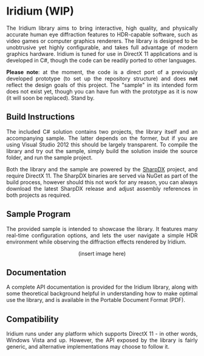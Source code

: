 Iridium (WIP)
=============

<p align="justify">
The Iridium library aims to bring interactive, high quality, and physically accurate human eye diffraction features to HDR-capable software, such as video games or computer graphics renderers. The library is designed to be unobtrusive yet highly configurable, and takes full advantage of modern graphics hardware. Iridium is tuned for use in DirectX 11 applications and is developed in C#, though the code can be readily ported to other languages.
</p>

<p align="justify">
<b>Please note</b>: at the moment, the code is a direct port of a previously developed prototype (to set up the repository structure) and does <b>not</b> reflect the design goals of this project. The "sample" in its intended form does not exist yet, though you can have fun with the prototype as it is now (it will soon be replaced). Stand by.
</p>

Build Instructions
------------------

<p align="justify">
The included C# solution contains two projects, the library itself and an accompanying sample. The latter depends on the former, but if you are using Visual Studio 2012 this should be largely transparent. To compile the library and try out the sample, simply build the solution inside the source folder, and run the sample project.
</p>

<p align="justify">
Both the library and the sample are powered by the <a href="http://sharpdx.org/" title="SharpDX Home Page">SharpDX</a> project, and require DirectX 11. The SharpDX binaries are served via NuGet as part of the build process, however should this not work for any reason, you can always download the latest SharpDX release and adjust assembly references in both projects as required.
</p>

Sample Program
--------------

<p align="justify">
The provided sample is intended to showcase the library. It features many real-time configuration options, and lets the user navigate a simple HDR environment while observing the diffraction effects rendered by Iridium.
</p>

<p align="center">
(insert image here)
</p>

Documentation
-------------

<p align="justify">
A complete API documentation is provided for the Iridium library, along with some theoretical background helpful in understanding how to make optimal use the library, and is available in the Portable Document Format (PDF).
</p>

Compatibility
-------------

<p align="justify">
Iridium runs under any platform which supports DirectX 11 - in other words, Windows Vista and up. However, the API exposed by the library is fairly generic, and alternative implementations may choose to follow it.
</p>